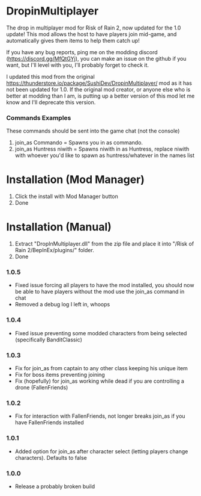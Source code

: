 # DropinMultiplayer
The drop in multiplayer mod for Risk of Rain 2, now updated for the 1.0 update!
This mod allows the host to have players join mid-game, and automatically gives them items to help them catch up!

If you have any bug reports, ping me on the modding discord (https://discord.gg/MfQtGYj), you can make an issue on the github if you want, but I'll level with you, I'll probably forget to check it.

I updated this mod from the original https://thunderstore.io/package/SushiDev/DropinMultiplayer/ mod as it has not been updated for 1.0. If the original mod creator, or anyone else who is better at modding than I am, is putting up a better version of this mod let me know and I'll deprecate this version. 


### Commands Examples
These commands should be sent into the game chat (not the console)
  1. join_as Commando = Spawns you in as commando.
  2. join_as Huntress niwith = Spawns niwith in as Huntress, replace niwith with whoever you'd like to spawn as huntress/whatever in the names list
  
# Installation (Mod Manager)
 1. Click the install with Mod Manager button
 2. Done
 
  
# Installation (Manual)
 1. Extract "DropInMultiplayer.dll" from the zip file and place it into  "/Risk of Rain 2/BepInEx/plugins/" folder.
 2. Done

### 1.0.5
* Fixed issue forcing all players to have the mod installed, you should now be able to have players without the mod use the join_as command in chat
* Removed a debug log I left in, whoops

### 1.0.4
* Fixed issue preventing some modded characters from being selected (specifically BanditClassic)

### 1.0.3
* Fix for join_as from captain to any other class keeping his unique item
* Fix for boss items preventing joining
* Fix (hopefully) for join_as working while dead if you are controlling a drone (FallenFriends)

### 1.0.2
* Fix for interaction with FallenFriends, not longer breaks join_as if you have FallenFriends installed


### 1.0.1
* Added option for join_as after character select (letting players change characters). Defaults to false

### 1.0.0
* Release a probably broken build
